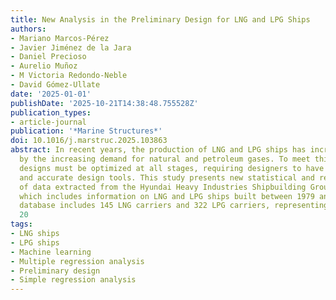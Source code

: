 ```yaml
---
title: New Analysis in the Preliminary Design for LNG and LPG Ships
authors:
- Mariano Marcos-Pérez
- Javier Jiménez de la Jara
- Daniel Precioso
- Aurelio Muñoz
- M Victoria Redondo-Neble
- David Gómez-Ullate
date: '2025-01-01'
publishDate: '2025-10-21T14:38:48.755528Z'
publication_types:
- article-journal
publication: '*Marine Structures*'
doi: 10.1016/j.marstruc.2025.103863
abstract: In recent years, the production of LNG and LPG ships has increased, driven
  by the increasing demand for natural and petroleum gases. To meet this demand, ship
  designs must be optimized at all stages, requiring designers to have advanced, efficient
  and accurate design tools. This study presents new statistical and regression analyses
  of data extracted from the Hyundai Heavy Industries Shipbuilding Group catalogue
  which includes information on LNG and LPG ships built between 1979 and 2023. The
  database includes 145 LNG carriers and 322 LPG carriers, representing approximately
  20
tags:
- LNG ships
- LPG ships
- Machine learning
- Multiple regression analysis
- Preliminary design
- Simple regression analysis
---
```

